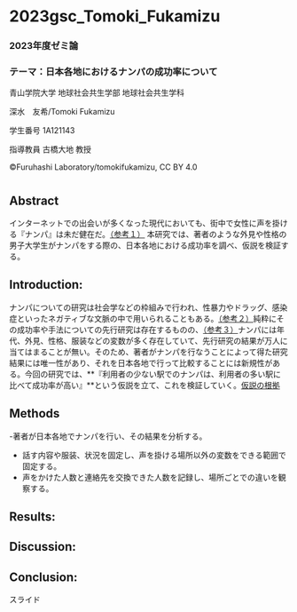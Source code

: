 # 2023gsc_Tomoki_Fukamizu
### 2023年度ゼミ論
### テーマ：日本各地におけるナンパの成功率について
青山学院大学 地球社会共生学部 地球社会共生学科

深水　友希/Tomoki Fukamizu

学生番号 1A121143

指導教員 古橋大地 教授

©︎Furuhashi Laboratory/tomokifukamizu, CC BY 4.0

# 
## 


## Abstract
インターネットでの出会いが多くなった現代においても、街中で女性に声を掛ける『ナンパ』は未だ健在だ。[（参考１）](https://github.com/furuhashilab/2023gsc_Tomoki_Fukamizu/issues/5#issue-2116262922)
本研究では、著者のような外見や性格の男子大学生がナンパをする際の、日本各地における成功率を調べ、仮説を検証する。

## Introduction:
ナンパについての研究は社会学などの枠組みで行われ、性暴力やドラッグ、感染症といったネガティブな文脈の中で用いられることもある。[（参考２）](https://github.com/furuhashilab/2023gsc_Tomoki_Fukamizu/issues/6#issue-2116278621)純粋にその成功率や手法についての先行研究は存在するものの、[（参考３）]()ナンパには年代、外見、性格、服装などの変数が多く存在していて、先行研究の結果が万人に当てはまることが無い。そのため、著者がナンパを行なうことによって得た研究結果には唯一性があり、それを日本各地で行って比較することには新規性がある。今回の研究では、**『利用者の少ない駅でのナンパは、利用者の多い駅に比べて成功率が高い』**という仮説を立て、これを検証していく。[仮説の根拠]()


## Methods
-著者が日本各地でナンパを行い、その結果を分析する。
   - 話す内容や服装、状況を固定し、声を掛ける場所以外の変数をできる範囲で固定する。
   - 声をかけた人数と連絡先を交換できた人数を記録し、場所ごとでの違いを観察する。


## Results:



## Discussion:


## Conclusion:


スライド
